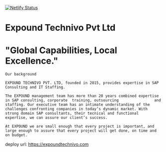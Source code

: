 [![Netlify Status](https://api.netlify.com/api/v1/badges/821c7660-79e3-4963-81aa-7662cfce6dc3/deploy-status)](https://app.netlify.com/sites/expound/deploys)

# Expound Technivo Pvt Ltd
# "Global Capabilities, Local Excellence."

    Our background 

    EXPOUND TECHNIVO PVT. LTD, founded in 2015, provides expertise in SAP Consulting and IT Staffing.

    The EXPOUND management team has more than 20 years combined expertise in SAP consulting, corporate  training, outsourcing                and staffing. Our executive team has an intimate understanding of the challenges confronting companies in today’s dynamic market. With strong domain SAP consultants, their tecnical and functional expertise, we can assure our client’s success.

    At EXPOUND we are small enough that every project is important, and large enough to assure that every project will get done, on time and on budget.
    
deploy url: https://expoundtechnivo.com


